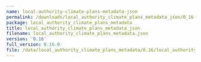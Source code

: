 ```yaml
---
name: local-authority-climate-plans-metadata-json
permalink: /downloads/local_authority_climate_plans_metadata_json/0_16
package: local_authority_climate_plans_metadata
title: local_authority_climate_plans_metadata_json
filename: local_authority_climate_plans_metadata.json
version: '0.16'
full_version: 0.16.0
file: /data/local_authority_climate_plans_metadata/0.16/local_authority_climate_plans_metadata.json
---
```

